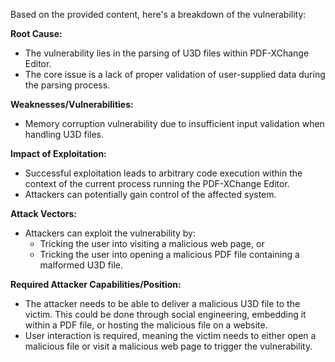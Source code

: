 Based on the provided content, here's a breakdown of the vulnerability:

**Root Cause:**
- The vulnerability lies in the parsing of U3D files within PDF-XChange Editor.
- The core issue is a lack of proper validation of user-supplied data during the parsing process.

**Weaknesses/Vulnerabilities:**
- Memory corruption vulnerability due to insufficient input validation when handling U3D files.

**Impact of Exploitation:**
- Successful exploitation leads to arbitrary code execution within the context of the current process running the PDF-XChange Editor.
- Attackers can potentially gain control of the affected system.

**Attack Vectors:**
- Attackers can exploit the vulnerability by:
    - Tricking the user into visiting a malicious web page, or
    - Tricking the user into opening a malicious PDF file containing a malformed U3D file.

**Required Attacker Capabilities/Position:**
- The attacker needs to be able to deliver a malicious U3D file to the victim. This could be done through social engineering, embedding it within a PDF file, or hosting the malicious file on a website.
- User interaction is required, meaning the victim needs to either open a malicious file or visit a malicious web page to trigger the vulnerability.